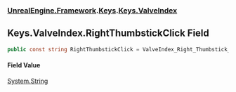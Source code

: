 ### [UnrealEngine.Framework](./UnrealEngine-Framework.md 'UnrealEngine.Framework').[Keys](./Keys.md 'UnrealEngine.Framework.Keys').[Keys.ValveIndex](./Keys-ValveIndex.md 'UnrealEngine.Framework.Keys.ValveIndex')
## Keys.ValveIndex.RightThumbstickClick Field
  
```csharp
public const string RightThumbstickClick = ValveIndex_Right_Thumbstick_Click;
```
#### Field Value
[System.String](https://docs.microsoft.com/en-us/dotnet/api/System.String 'System.String')  
